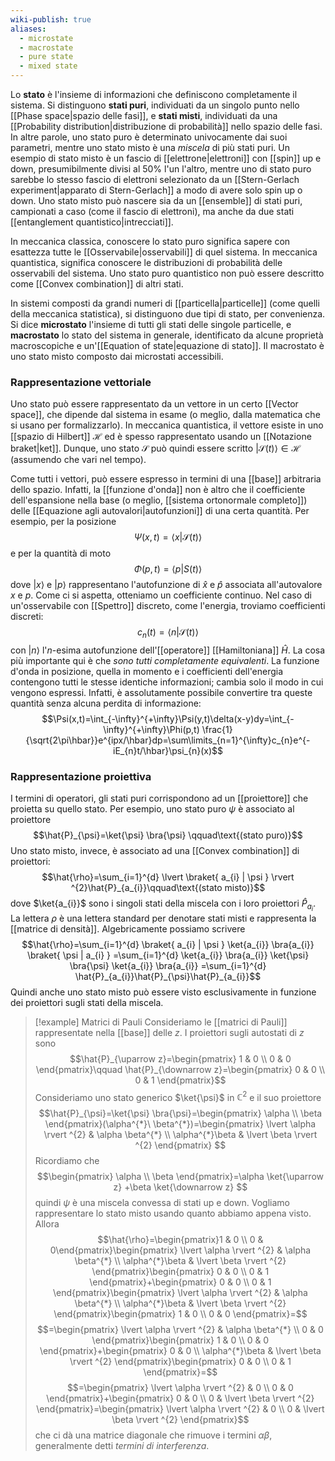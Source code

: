 ```yaml
---
wiki-publish: true
aliases:
  - microstate
  - macrostate
  - pure state
  - mixed state
---
```

Lo **stato** è l'insieme di informazioni che definiscono completamente il sistema. Si distinguono **stati puri**, individuati da un singolo punto nello [[Phase space|spazio delle fasi]], e **stati misti**, individuati da una [[Probability distribution|distribuzione di probabilità]] nello spazio delle fasi. In altre parole, uno stato puro è determinato univocamente dai suoi parametri, mentre uno stato misto è una *miscela* di più stati puri. Un esempio di stato misto è un fascio di [[elettrone|elettroni]] con [[spin]] up e down, presumibilmente divisi al 50% l'un l'altro, mentre uno di stato puro sarebbe lo stesso fascio di elettroni selezionato da un [[Stern-Gerlach experiment|apparato di Stern-Gerlach]] a modo di avere solo spin up o down. Uno stato misto può nascere sia da un [[ensemble]] di stati puri, campionati a caso (come il fascio di elettroni), ma anche da due stati [[entanglement quantistico|intrecciati]].

In meccanica classica, conoscere lo stato puro significa sapere con esattezza tutte le [[Osservabile|osservabili]] di quel sistema. In meccanica quantistica, significa conoscere le distribuzioni di probabilità delle osservabili del sistema. Uno stato puro quantistico non può essere descritto come [[Convex combination]] di altri stati.

In sistemi composti da grandi numeri di [[particella|particelle]] (come quelli della meccanica statistica), si distinguono due tipi di stato, per convenienza. Si dice **microstato** l'insieme di tutti gli stati delle singole particelle, e **macrostato** lo stato del sistema in generale, identificato da alcune proprietà macroscopiche e un'[[Equation of state|equazione di stato]]. Il macrostato è uno stato misto composto dai microstati accessibili.
### Rappresentazione vettoriale
Uno stato può essere rappresentato da un vettore in un certo [[Vector space]], che dipende dal sistema in esame (o meglio, dalla matematica che si usano per formalizzarlo). In meccanica quantistica, il vettore esiste in uno [[spazio di Hilbert]] $\mathcal{H}$ ed è spesso rappresentato usando un [[Notazione braket|ket]]. Dunque, uno stato $\mathcal{S}$ può quindi essere scritto $|\mathcal{S}(t)\rangle\in \mathcal{H}$ (assumendo che vari nel tempo).

Come tutti i vettori, può essere espresso in termini di una [[base]] arbitraria dello spazio. Infatti, la [[funzione d'onda]] non è altro che il coefficiente dell'espansione nella base (o meglio, [[sistema ortonormale completo]]) delle [[Equazione agli autovalori|autofunzioni]] di una certa quantità. Per esempio, per la posizione
$$\Psi(x,t)=\langle x|\mathcal{S}(t)\rangle$$
e per la quantità di moto
$$\Phi(p,t)=\langle p|S(t)\rangle$$
dove $|x\rangle$ e $|p\rangle$ rappresentano l'autofunzione di $\hat{x}$ e $\hat{p}$ associata all'autovalore $x$ e $p$. Come ci si aspetta, otteniamo un coefficiente continuo. Nel caso di un'osservabile con [[Spettro]] discreto, come l'energia, troviamo coefficienti discreti:
$$c_{n}(t)=\langle n|\mathcal{S}(t)\rangle$$
con $|n\rangle$ l'$n$-esima autofunzione dell'[[operatore]] [[Hamiltoniana]] $\hat{H}$. La cosa più importante qui è che *sono tutti completamente equivalenti*. La funzione d'onda in posizione, quella in momento e i coefficienti dell'energia contengono tutti le stesse identiche informazioni; cambia solo il modo in cui vengono espressi. Infatti, è assolutamente possibile convertire tra queste quantità senza alcuna perdita di informazione:
$$\Psi(x,t)=\int_{-\infty}^{+\infty}\Psi(y,t)\delta(x-y)dy=\int_{-\infty}^{+\infty}\Phi(p,t) \frac{1}{\sqrt{2\pi\hbar}}e^{ipx/\hbar}dp=\sum\limits_{n=1}^{\infty}c_{n}e^{-iE_{n}t/\hbar}\psi_{n}(x)$$
### Rappresentazione proiettiva
I termini di operatori, gli stati puri corrispondono ad un [[proiettore]] che proietta su quello stato. Per esempio, uno stato puro $\psi$ è associato al proiettore
$$\hat{P}_{\psi}=\ket{\psi} \bra{\psi} \qquad\text{(stato puro)}$$
Uno stato misto, invece, è associato ad una [[Convex combination]] di proiettori:
$$\hat{\rho}=\sum_{i=1}^{d} \lvert \braket{ a_{i} | \psi }  \rvert ^{2}\hat{P}_{a_{i}}\qquad\text{(stato misto)}$$
dove $\ket{a_{i}}$ sono i singoli stati della miscela con i loro proiettori $\hat{P}_{a_{i}}$. La lettera $\rho$ è una lettera standard per denotare stati misti e rappresenta la [[matrice di densità]]. Algebricamente possiamo scrivere
$$\hat{\rho}=\sum_{i=1}^{d} \braket{ a_{i} | \psi } \ket{a_{i}} \bra{a_{i}} \braket{ \psi | a_{i} } =\sum_{i=1}^{d} \ket{a_{i}} \bra{a_{i}} \ket{\psi} \bra{\psi} \ket{a_{i}} \bra{a_{i}} =\sum_{i=1}^{d} \hat{P}_{a_{i}}\hat{P}_{\psi}\hat{P}_{a_{i}}$$
Quindi anche uno stato misto può essere visto esclusivamente in funzione dei proiettori sugli stati della miscela.

> [!example] Matrici di Pauli
> Consideriamo le [[matrici di Pauli]] rappresentate nella [[base]] delle $z$. I proiettori sugli autostati di $z$ sono
> $$\hat{P}_{\uparrow z}=\begin{pmatrix}
> 1 & 0  \\
> 0 & 0
> \end{pmatrix}\qquad \hat{P}_{\downarrow z}=\begin{pmatrix}
> 0 & 0  \\
> 0 & 1
> \end{pmatrix}$$
> Consideriamo uno stato generico $\ket{\psi}$ in $\mathbb{C}^{2}$ e il suo proiettore
> $$\hat{P}_{\psi}=\ket{\psi} \bra{\psi}=\begin{pmatrix}
> \alpha \\
> \beta
> \end{pmatrix}(\alpha^{*}\ \beta^{*})=\begin{pmatrix}
> \lvert \alpha \rvert ^{2} & \alpha \beta^{*} \\
> \alpha^{*}\beta & \lvert \beta \rvert ^{2}
> \end{pmatrix} $$
> Ricordiamo che
> $$\begin{pmatrix}
> \alpha  \\
> \beta
> \end{pmatrix}=\alpha \ket{\uparrow z} +\beta \ket{\downarrow z} $$
> quindi $\psi$ è una miscela convessa di stati up e down. Vogliamo rappresentare lo stato misto usando quanto abbiamo appena visto. Allora
> $$\hat{\rho}=\begin{pmatrix}1 & 0 \\
> 0 & 0\end{pmatrix}\begin{pmatrix}
> \lvert \alpha \rvert ^{2} & \alpha \beta^{*} \\
> \alpha^{*}\beta & \lvert \beta \rvert ^{2}
> \end{pmatrix}\begin{pmatrix}
> 0 & 0 \\
> 0 & 1
> \end{pmatrix}+\begin{pmatrix}
> 0 & 0 \\
> 0 & 1
 >\end{pmatrix}\begin{pmatrix}
> \lvert \alpha \rvert ^{2} & \alpha \beta^{*} \\
> \alpha^{*}\beta & \lvert \beta \rvert ^{2}
> \end{pmatrix}\begin{pmatrix}
> 1 & 0 \\
> 0 & 0
> \end{pmatrix}=$$
> $$=\begin{pmatrix}
> \lvert \alpha \rvert ^{2} & \alpha \beta^{*} \\
> 0 & 0
> \end{pmatrix}\begin{pmatrix}
> 1 & 0 \\
> 0 & 0
> \end{pmatrix}+\begin{pmatrix}
> 0 & 0 \\
> \alpha^{*}\beta & \lvert \beta \rvert ^{2}
> \end{pmatrix}\begin{pmatrix}
> 0 & 0 \\
> 0 & 1
> \end{pmatrix}=$$
> $$=\begin{pmatrix}
> \lvert \alpha \rvert ^{2} & 0 \\
> 0 & 0
> \end{pmatrix}+\begin{pmatrix}
> 0 & 0 \\
> 0 & \lvert \beta \rvert ^{2}
> \end{pmatrix}=\begin{pmatrix}
> \lvert \alpha \rvert ^{2} & 0 \\
> 0 & \lvert \beta \rvert ^{2}
> \end{pmatrix}$$
> che ci dà una matrice diagonale che rimuove i termini $\alpha \beta$, generalmente detti *termini di interferenza*.
